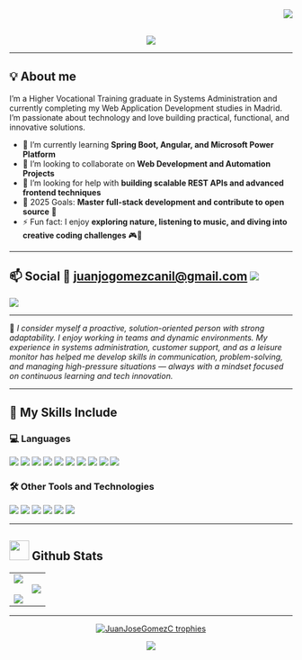 <div align="right">
  <a style="text-decoration: none" target="_blank" href="https://github.com/JuanJoseGomezC">
    <img src="https://visitor-badge.laobi.icu/badge?page_id=JuanJoseGomezC.JuanJoseGomezC&left_color=gray&right_color=blue&left_text=Coders%20visitors">
  </a>
</div>

<br>

<p align="center">
  <img src="https://readme-typing-svg.herokuapp.com/?font=Roboto&weight=900&size=40&vCenter=true&width=500&height=70&duration=4000&color=B3B3B3&lines=Hi+There!+👋;+I'm+Juan+José+Gómez!" />
</p>

---

## 💡 About me

I’m a Higher Vocational Training graduate in Systems Administration and currently completing my Web Application Development studies in Madrid. I’m passionate about technology and love building practical, functional, and innovative solutions.

- 🌱 I’m currently learning **Spring Boot, Angular, and Microsoft Power Platform**
- 👯 I’m looking to collaborate on **Web Development and Automation Projects**
- 🤔 I’m looking for help with **building scalable REST APIs and advanced frontend techniques**
- 🥅 2025 Goals: **Master full-stack development and contribute to open source** 🚀
- ⚡ Fun fact: I enjoy **exploring nature, listening to music, and diving into creative coding challenges** 🎮🌿

---

## 📫 Social 📧 [juanjogomezcanil@gmail.com](mailto:juanjogomezcanil@gmail.com) <a style="text-decoration: none" target="_blank" href="https://mail.google.com/mail/u/1/#inbox"> <img src="https://img.shields.io/badge/Gmail-D14836?style=for-the-badge&logo=gmail&logoColor=white"> </a>
<a style="text-decoration: none" target="_blank" href="https://www.linkedin.com/in/juan-jos%C3%A9-g%C3%B3mez-ca%C3%B1il/">
    <img src="https://img.shields.io/badge/linkedin-%230077B5.svg?style=for-the-badge&logo=linkedin&logoColor=white">
</a>

---

💬 *I consider myself a proactive, solution-oriented person with strong adaptability. I enjoy working in teams and dynamic environments. My experience in systems administration, customer support, and as a leisure monitor has helped me develop skills in communication, problem-solving, and managing high-pressure situations — always with a mindset focused on continuous learning and tech innovation.*

---

## 🧠 My Skills Include

### 💻 Languages
<span> 
  <img src="https://img.shields.io/badge/HTML5-E34F26?style=for-the-badge&logo=html5&logoColor=white">
  <img src="https://img.shields.io/badge/CSS3-1572B6?style=for-the-badge&logo=css3&logoColor=white">
  <img src="https://img.shields.io/badge/JavaScript-F7DF1E?style=for-the-badge&logo=javascript&logoColor=black">
  <img src="https://img.shields.io/badge/Java-ED8B00?style=for-the-badge&logo=java&logoColor=white">
  <img src="https://img.shields.io/badge/spring-%236DB33F.svg?style=for-the-badge&logo=spring&logoColor=white">
  <img src="https://img.shields.io/badge/python-3670A0?style=for-the-badge&logo=python&logoColor=ffdd54">
  <img src="https://img.shields.io/badge/typescript-%23007ACC.svg?style=for-the-badge&logo=typescript&logoColor=white">
  <img src="https://img.shields.io/badge/angular-%23DD0031.svg?style=for-the-badge&logo=angular&logoColor=white">
  <img src="https://img.shields.io/badge/php-%23777BB4.svg?style=for-the-badge&logo=php&logoColor=white">
  <img src="https://img.shields.io/badge/bootstrap-%238511FA.svg?style=for-the-badge&logo=bootstrap&logoColor=white">
</span>

### 🛠️ Other Tools and Technologies
<span>
  <img src="https://img.shields.io/badge/Git-F05032?style=for-the-badge&logo=git&logoColor=white">
  <img src="https://img.shields.io/badge/github-%23121011.svg?style=for-the-badge&logo=github&logoColor=white">
  <img src="https://img.shields.io/badge/gitlab-%23181717.svg?style=for-the-badge&logo=gitlab&logoColor=white">
  <img src="https://img.shields.io/badge/MySQL-00000F?style=for-the-badge&logo=mysql&logoColor=white">
  <img src="https://img.shields.io/badge/postgres-%23316192.svg?style=for-the-badge&logo=postgresql&logoColor=white">
  <img src="https://img.shields.io/badge/Microsoft_SharePoint-0078D4?style=for-the-badge&logo=microsoft-sharepoint&logoColor=white">
</span>

---

## <img src="https://media.giphy.com/media/iY8CRBdQXODJSCERIr/giphy.gif" width="35"><b> Github Stats </b>

<p align="center">
  <table>
    <tr>
      <td width="50%" align="center">
        <img src="https://github-readme-stats.vercel.app/api?username=JuanJoseGomezC&theme=midnight-purple&show_icons=true&count_private=true" />
        <br><br>
        <img src="https://github-readme-streak-stats.herokuapp.com/?user=JuanJoseGomezC&theme=midnight-purple&hide_border=false" />
      </td>
      <td width="50%" align="center">
        <img src="https://github-readme-stats.anuraghazra1.vercel.app/api/top-langs/?username=JuanJoseGomezC&theme=midnight-purple&hide_border=false&no-bg=true&no-frame=true&langs_count=10" />
      </td>
    </tr>
  </table>
</p>

---

<p align="center">
  <a href="https://github.com/ryo-ma/github-profile-trophy">
    <img src="https://github-profile-trophy.vercel.app/?username=JuanJoseGomezC&layout=compact&theme=radical&column=7&row=1&margin-w=15&margin-h=15" alt="JuanJoseGomezC trophies" />
  </a>
</p>

<p align="center">
  <img src="https://user-images.githubusercontent.com/73097560/115834477-dbab4500-a447-11eb-908a-139a6edaec5c.gif">
</p>
